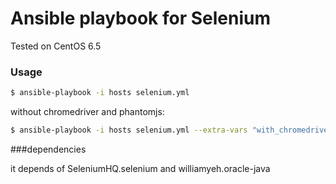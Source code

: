 # Ansible playbook for Selenium

Tested on CentOS 6.5

### Usage
```bash
$ ansible-playbook -i hosts selenium.yml
```
without chromedriver and phantomjs:
```bash
$ ansible-playbook -i hosts selenium.yml --extra-vars "with_chromedriver=false with_phantomjs=false"
```
###dependencies

it depends of SeleniumHQ.selenium and williamyeh.oracle-java
